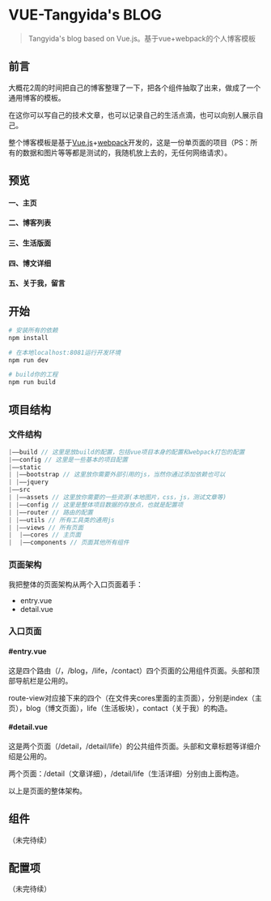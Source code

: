 # VUE-Tangyida's BLOG

> Tangyida's blog based on Vue.js。基于vue+webpack的个人博客模板

## 前言

大概花2周的时间把自己的博客整理了一下，把各个组件抽取了出来，做成了一个通用博客的模板。

在这你可以写自己的技术文章，也可以记录自己的生活点滴，也可以向别人展示自己。

整个博客模板是基于[Vue.js](https://cn.vuejs.org/)+[webpack](https://www.webpackjs.com/)开发的，这是一份单页面的项目（PS：所有的数据和图片等等都是测试的，我随机放上去的，无任何网络请求）。


## 预览

#### 一、主页


#### 二、博客列表


#### 三、生活版面
#### 四、博文详细



#### 五、关于我，留言


## 开始

``` bash
# 安装所有的依赖
npm install

# 在本地localhost:8081运行开发环境
npm run dev

# build你的工程
npm run build
```

## 项目结构

### 文件结构

```javascript
|——build // 这里是放build的配置，包括vue项目本身的配置和webpack打包的配置
|——config // 这里是一些基本的项目配置
|——static
| |——bootstrap // 这里放你需要外部引用的js，当然你通过添加依赖也可以
| |——jquery
|——src
| |——assets // 这里放你需要的一些资源(本地图片，css，js，测试文章等)
| |——config // 这里是整体项目数据的存放点，也就是配置项
| |——router // 路由的配置
| |——utils // 所有工具类的通用js
| |——views // 所有页面
|  |——cores // 主页面
|  |——components // 页面其他所有组件
```

### 页面架构

我把整体的页面架构从两个入口页面着手：

- entry.vue
- detail.vue

### 入口页面

####  #entry.vue

这是四个路由（/，/blog，/life，/contact）四个页面的公用组件页面。头部和顶部导航栏是公用的。

route-view对应接下来的四个（在文件夹cores里面的主页面），分别是index（主页），blog（博文页面），life（生活板块），contact（关于我）的构造。

####  #detail.vue

这是两个页面（/detail，/detail/life）的公共组件页面。头部和文章标题等详细介绍是公用的。

两个页面：/detail（文章详细），/detail/life（生活详细）分别由上面构造。

以上是页面的整体架构。

## 组件

（未完待续）

## 配置项

（未完待续）

